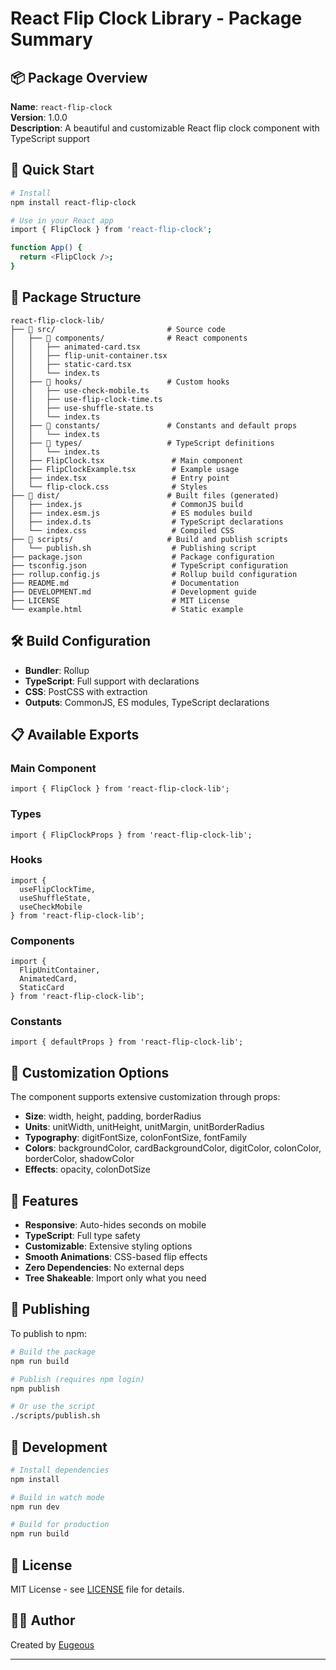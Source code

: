 # React Flip Clock Library - Package Summary

## 📦 Package Overview

**Name**: `react-flip-clock`  
**Version**: 1.0.0  
**Description**: A beautiful and customizable React flip clock component with TypeScript support

## 🚀 Quick Start

```bash
# Install
npm install react-flip-clock

# Use in your React app
import { FlipClock } from 'react-flip-clock';

function App() {
  return <FlipClock />;
}
```

## 📁 Package Structure

```
react-flip-clock-lib/
├── 📁 src/                         # Source code
│   ├── 📁 components/              # React components
│   │   ├── animated-card.tsx
│   │   ├── flip-unit-container.tsx
│   │   ├── static-card.tsx
│   │   └── index.ts
│   ├── 📁 hooks/                   # Custom hooks
│   │   ├── use-check-mobile.ts
│   │   ├── use-flip-clock-time.ts
│   │   ├── use-shuffle-state.ts
│   │   └── index.ts
│   ├── 📁 constants/               # Constants and default props
│   │   └── index.ts
│   ├── 📁 types/                   # TypeScript definitions
│   │   └── index.ts
│   ├── FlipClock.tsx               # Main component
│   ├── FlipClockExample.tsx        # Example usage
│   ├── index.tsx                   # Entry point
│   └── flip-clock.css              # Styles
├── 📁 dist/                        # Built files (generated)
│   ├── index.js                    # CommonJS build
│   ├── index.esm.js                # ES modules build
│   ├── index.d.ts                  # TypeScript declarations
│   └── index.css                   # Compiled CSS
├── 📁 scripts/                     # Build and publish scripts
│   └── publish.sh                  # Publishing script
├── package.json                    # Package configuration
├── tsconfig.json                   # TypeScript configuration
├── rollup.config.js                # Rollup build configuration
├── README.md                       # Documentation
├── DEVELOPMENT.md                  # Development guide
├── LICENSE                         # MIT License
└── example.html                    # Static example
```

## 🛠️ Build Configuration

- **Bundler**: Rollup
- **TypeScript**: Full support with declarations
- **CSS**: PostCSS with extraction
- **Outputs**: CommonJS, ES modules, TypeScript declarations

## 📋 Available Exports

### Main Component
```tsx
import { FlipClock } from 'react-flip-clock-lib';
```

### Types
```tsx
import { FlipClockProps } from 'react-flip-clock-lib';
```

### Hooks
```tsx
import { 
  useFlipClockTime, 
  useShuffleState, 
  useCheckMobile 
} from 'react-flip-clock-lib';
```

### Components
```tsx
import { 
  FlipUnitContainer, 
  AnimatedCard, 
  StaticCard 
} from 'react-flip-clock-lib';
```

### Constants
```tsx
import { defaultProps } from 'react-flip-clock-lib';
```

## 🎨 Customization Options

The component supports extensive customization through props:

- **Size**: width, height, padding, borderRadius
- **Units**: unitWidth, unitHeight, unitMargin, unitBorderRadius
- **Typography**: digitFontSize, colonFontSize, fontFamily
- **Colors**: backgroundColor, cardBackgroundColor, digitColor, colonColor, borderColor, shadowColor
- **Effects**: opacity, colonDotSize

## 📱 Features

- **Responsive**: Auto-hides seconds on mobile
- **TypeScript**: Full type safety
- **Customizable**: Extensive styling options
- **Smooth Animations**: CSS-based flip effects
- **Zero Dependencies**: No external deps
- **Tree Shakeable**: Import only what you need

## 🚀 Publishing

To publish to npm:

```bash
# Build the package
npm run build

# Publish (requires npm login)
npm publish

# Or use the script
./scripts/publish.sh
```

## 🔧 Development

```bash
# Install dependencies
npm install

# Build in watch mode
npm run dev

# Build for production
npm run build
```

## 📄 License

MIT License - see [LICENSE](LICENSE) file for details.

## 👨‍💻 Author

Created by [Eugeous](https://github.com/eugeous)

---
